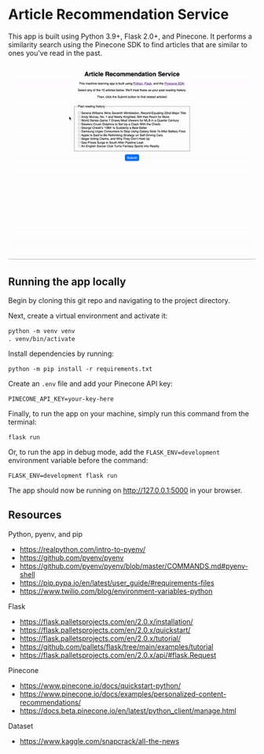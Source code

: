 # Article Recommendation Service

This app is built using Python 3.9+, Flask 2.0+, and Pinecone. It performs a similarity search using the Pinecone SDK to find articles that are similar to ones you've read in the past.

![Demo](./article-recommendation-service.gif)

## Running the app locally

Begin by cloning this git repo and navigating to the project directory.

Next, create a virtual environment and activate it:

```
python -m venv venv
. venv/bin/activate
```

Install dependencies by running:

```
python -m pip install -r requirements.txt
```

Create an `.env` file and add your Pinecone API key:

```
PINECONE_API_KEY=your-key-here
```

Finally, to run the app on your machine, simply run this command from the terminal:

```
flask run
```

Or, to run the app in debug mode, add the `FLASK_ENV=development` environment variable before the command:

```
FLASK_ENV=development flask run
```

The app should now be running on http://127.0.0.1:5000 in your browser.

## Resources

Python, pyenv, and pip
- https://realpython.com/intro-to-pyenv/
- https://github.com/pyenv/pyenv
- https://github.com/pyenv/pyenv/blob/master/COMMANDS.md#pyenv-shell
- https://pip.pypa.io/en/latest/user_guide/#requirements-files
- https://www.twilio.com/blog/environment-variables-python

Flask
- https://flask.palletsprojects.com/en/2.0.x/installation/
- https://flask.palletsprojects.com/en/2.0.x/quickstart/
- https://flask.palletsprojects.com/en/2.0.x/tutorial/
- https://github.com/pallets/flask/tree/main/examples/tutorial
- https://flask.palletsprojects.com/en/2.0.x/api/#flask.Request

Pinecone
- https://www.pinecone.io/docs/quickstart-python/
- https://www.pinecone.io/docs/examples/personalized-content-recommendations/
- https://docs.beta.pinecone.io/en/latest/python_client/manage.html

Dataset
- https://www.kaggle.com/snapcrack/all-the-news
